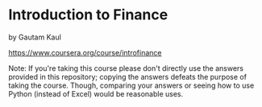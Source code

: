 Introduction to Finance
=======
by Gautam Kaul

https://www.coursera.org/course/introfinance

Note: If you're taking this course please don't directly use the answers provided in this repository; copying the answers defeats the purpose of taking the course. Though, comparing your answers or seeing how to use Python (instead of Excel) would be reasonable uses. 
